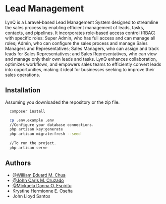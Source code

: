 # Lead Management

LynQ is a Laravel-based Lead Management System designed to streamline the sales process by enabling efficient management of leads, tasks, contacts, and pipelines. It incorporates role-based access control (RBAC) with specific roles: Super Admin, who has full access and can manage all roles; Admin, who can configure the sales process and manage Sales Managers and Representatives; Sales Managers, who can assign and track leads for Sales Representatives; and Sales Representatives, who can view and manage only their own leads and tasks. LynQ enhances collaboration, optimizes workflows, and empowers sales teams to efficiently convert leads into opportunities, making it ideal for businesses seeking to improve their sales operations.

## Installation

Assuming you downloaded the repository or the zip file.

```bash
  composer install

  cp .env.example .env
  //Configure your database connections.
  php artisan key:generate
  php artisan migrate:fresh --seed
  
  //To run the project.
  php artisan serve
```
    
## Authors

- [@William Eduard M. Chua](https://github.com/veenoise)
- [@John Carls M. Cruzado](https://github.com/C12ux)
- [@Mickaela Danna O. Espiritu](https://github.com/C12ux)
- Krystine Hermionne E. Oseña
- John Lloyd Santos

